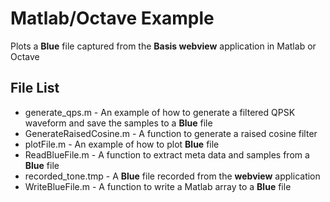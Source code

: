 # Matlab/Octave Example

Plots a **Blue** file captured from the **Basis webview** application in Matlab or Octave

## File List
* generate_qps.m - An example of how to generate a filtered QPSK waveform and save the samples to a **Blue** file
* GenerateRaisedCosine.m - A function to generate a raised cosine filter
* plotFile.m - An example of how to plot **Blue** file
* ReadBlueFile.m - A function to extract meta data and samples from a **Blue** file
* recorded_tone.tmp - A **Blue** file recorded from the **webview** application
* WriteBlueFile.m - A function to write a Matlab array to a **Blue** file
